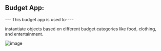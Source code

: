 

## Budget App:

--- This budget app is used to----

 instantiate objects based on different budget categories like food, clothing, and entertainment. 

![image](https://user-images.githubusercontent.com/75100642/147188448-23a3a2e7-cc54-4db1-9dc1-b3c8478d80ee.png)
